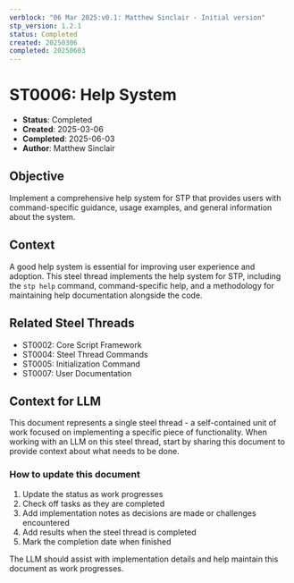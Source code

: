 ```yaml
---
verblock: "06 Mar 2025:v0.1: Matthew Sinclair - Initial version"
stp_version: 1.2.1
status: Completed
created: 20250306
completed: 20250603
---
```

# ST0006: Help System

- **Status**: Completed
- **Created**: 2025-03-06
- **Completed**: 2025-06-03
- **Author**: Matthew Sinclair

## Objective

Implement a comprehensive help system for STP that provides users with command-specific guidance, usage examples, and general information about the system.

## Context

A good help system is essential for improving user experience and adoption. This steel thread implements the help system for STP, including the `stp help` command, command-specific help, and a methodology for maintaining help documentation alongside the code.

## Related Steel Threads

- ST0002: Core Script Framework
- ST0004: Steel Thread Commands
- ST0005: Initialization Command
- ST0007: User Documentation

## Context for LLM

This document represents a single steel thread - a self-contained unit of work focused on implementing a specific piece of functionality. When working with an LLM on this steel thread, start by sharing this document to provide context about what needs to be done.

### How to update this document

1. Update the status as work progresses
2. Check off tasks as they are completed
3. Add implementation notes as decisions are made or challenges encountered
4. Add results when the steel thread is completed
5. Mark the completion date when finished

The LLM should assist with implementation details and help maintain this document as work progresses.
